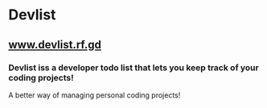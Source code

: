 # Devlist
## www.devlist.rf.gd
### Devlist iss a developer todo list that lets you keep track of your coding projects!
A better way of managing personal coding projects!
